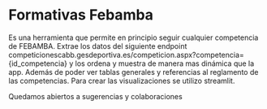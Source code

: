 # Formativas Febamba
Es una herramienta que permite en principio seguir cualquier competencia de FEBAMBA. Extrae los datos del siguiente endpoint competicionescabb.gesdeportiva.es/competicion.aspx?competencia={id_competencia} y los ordena y muestra de manera mas dinámica que la app. Además de poder ver tablas generales y referencias al reglamento de las competencias. Para crear las visualizaciones se utilizo streamlit.

Quedamos abiertos a sugerencias y colaboraciones
